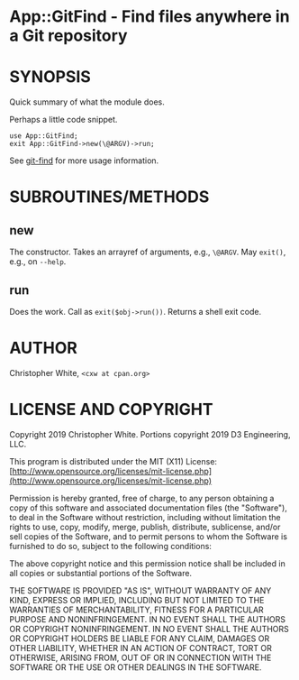 # App::GitFind - Find files anywhere in a Git repository


# SYNOPSIS

Quick summary of what the module does.

Perhaps a little code snippet.

    use App::GitFind;
    exit App::GitFind->new(\@ARGV)->run;

See [git-find](https://metacpan.org/pod/git-find) for more usage information.

# SUBROUTINES/METHODS

## new

The constructor.  Takes an arrayref of arguments, e.g., `\@ARGV`.  May
`exit()`, e.g., on `--help`.

## run

Does the work.  Call as `exit($obj->run())`.  Returns a shell exit code.

# AUTHOR

Christopher White, `<cxw at cpan.org>`

# LICENSE AND COPYRIGHT

Copyright 2019 Christopher White.
Portions copyright 2019 D3 Engineering, LLC.

This program is distributed under the MIT (X11) License:
[http://www.opensource.org/licenses/mit-license.php](http://www.opensource.org/licenses/mit-license.php)

Permission is hereby granted, free of charge, to any person
obtaining a copy of this software and associated documentation
files (the "Software"), to deal in the Software without
restriction, including without limitation the rights to use,
copy, modify, merge, publish, distribute, sublicense, and/or sell
copies of the Software, and to permit persons to whom the
Software is furnished to do so, subject to the following
conditions:

The above copyright notice and this permission notice shall be
included in all copies or substantial portions of the Software.

THE SOFTWARE IS PROVIDED "AS IS", WITHOUT WARRANTY OF ANY KIND,
EXPRESS OR IMPLIED, INCLUDING BUT NOT LIMITED TO THE WARRANTIES
OF MERCHANTABILITY, FITNESS FOR A PARTICULAR PURPOSE AND
NONINFRINGEMENT. IN NO EVENT SHALL THE AUTHORS OR COPYRIGHT
NONINFRINGEMENT. IN NO EVENT SHALL THE AUTHORS OR COPYRIGHT
HOLDERS BE LIABLE FOR ANY CLAIM, DAMAGES OR OTHER LIABILITY,
WHETHER IN AN ACTION OF CONTRACT, TORT OR OTHERWISE, ARISING
FROM, OUT OF OR IN CONNECTION WITH THE SOFTWARE OR THE USE OR
OTHER DEALINGS IN THE SOFTWARE.
